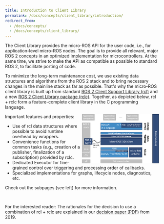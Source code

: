 ```yaml
---
title: Introduction to Client Library
permalink: /docs/concepts/client_library/introduction/
redirect_from:
  - /docs/concepts/
  - /docs/concepts/client_library/
---
```


The Client Library provides the micro-ROS API for the user code, i.e., for application-level micro-ROS nodes. The goal is to provide all relevant, major ROS 2 concepts in an optimized implementation for microcontrollers. At the same time, we strive to make the API as compatible as possible to standard ROS 2, to facilitate porting of code.

To minimize the long-term maintenance cost, we use existing data structures and algorithms from the ROS 2 stack and to bring necessary changes in the mainline stack as far as possible. That's why the micro-ROS client library is built up from standard [ROS 2 Client Support Library (rcl)](https://github.com/ros2/rcl/) and a new [ROS 2 Client Library package (rclc)](https://github.com/ros2/rclc/). Together, as depicted below, rcl + rclc form a feature-complete client library in the C programming language.

<img src="/img/micro-ROS_architecture.png" style="display:block; width:50%; float:right;"/>

Important features and properties:

* Use of rcl data structures where possible to avoid runtime overhead by wrappers.
* Convenience functions for common tasks (e.g., creation of a publisher, finalization of a subscription) provided by rclc.
* Dedicated Executor for fine-grained control over triggering and processing order of callbacks.
* Specialized implementations for graphs, lifecycle nodes, diagnostics, etc.

Check out the subpages (see left) for more information.

<br style="clear:both;" />

For the interested reader: The rationales for the decision to use a combination of rcl + rclc are explained in our [decision paper (PDF)](/download/client_library_decision_paper_2019.pdf) from 2019.